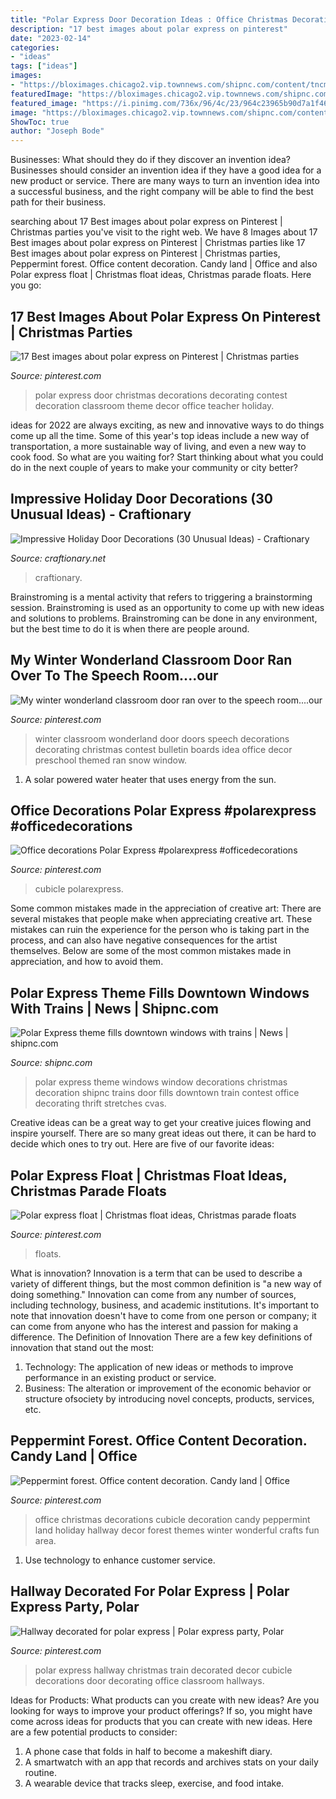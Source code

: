 ```yaml
---
title: "Polar Express Door Decoration Ideas : Office Christmas Decorations Cubicle Decoration Candy Peppermint Land Holiday Hallway Decor Forest Themes Winter Wonderful Crafts Fun Area"
description: "17 best images about polar express on pinterest"
date: "2023-02-14"
categories:
- "ideas"
tags: ["ideas"]
images:
- "https://bloximages.chicago2.vip.townnews.com/shipnc.com/content/tncms/assets/v3/editorial/3/c0/3c011b0b-a4d7-500a-91a4-ece72254175f/532c6b7032795.image.jpg?resize=400%2C344"
featuredImage: "https://bloximages.chicago2.vip.townnews.com/shipnc.com/content/tncms/assets/v3/editorial/3/c0/3c011b0b-a4d7-500a-91a4-ece72254175f/532c6b7032795.image.jpg?resize=400%2C344"
featured_image: "https://i.pinimg.com/736x/96/4c/23/964c23965b90d7a1f46760445be19b3f--cubicle-decorations-outdoor-decorations.jpg"
image: "https://bloximages.chicago2.vip.townnews.com/shipnc.com/content/tncms/assets/v3/editorial/3/c0/3c011b0b-a4d7-500a-91a4-ece72254175f/532c6b7032795.image.jpg?resize=400%2C344"
ShowToc: true
author: "Joseph Bode"
---
```



Businesses: What should they do if they discover an invention idea?
Businesses should consider an invention idea if they have a good idea for a new product or service. There are many ways to turn an invention idea into a successful business, and the right company will be able to find the best path for their business.

	

		
searching about 17 Best images about polar express on Pinterest | Christmas parties you've visit to the right web. We have 8 Images about 17 Best images about polar express on Pinterest | Christmas parties like 17 Best images about polar express on Pinterest | Christmas parties, Peppermint forest. Office content decoration. Candy land | Office and also Polar express float | Christmas float ideas, Christmas parade floats. Here you go:
		
    
## 17 Best Images About Polar Express On Pinterest | Christmas Parties

<img loading=lazy src="https://s-media-cache-ak0.pinimg.com/736x/57/aa/ed/57aaed3985952fa296918e9cee8d8bd7.jpg" onerror="this.onerror=null;this.src='https://tse4.mm.bing.net/th?id=OIP.thhE3FbuIY4QWUnToxE6PwHaJ3&amp;pid=15.1';" alt="17 Best images about polar express on Pinterest | Christmas parties">

_Source: pinterest.com_

>polar express door christmas decorations decorating contest decoration classroom theme decor office teacher holiday. 

	

ideas for 2022 are always exciting, as new and innovative ways to do things come up all the time. Some of this year's top ideas include a new way of transportation, a more sustainable way of living, and even a new way to cook food. So what are you waiting for? Start thinking about what you could do in the next couple of years to make your community or city better?

    
## Impressive Holiday Door Decorations (30 Unusual Ideas) - Craftionary

<img loading=lazy src="https://i2.wp.com/www.craftionary.net/wp-content/uploads/2015/12/Christmas-door-decoration.jpg?resize=569%2C1024&amp;ssl=1" onerror="this.onerror=null;this.src='https://tse4.mm.bing.net/th?id=OIP.Q_ewrX3H6y5E0FePsBZKrQHaNV&amp;pid=15.1';" alt="Impressive Holiday Door Decorations (30 Unusual Ideas) - Craftionary">

_Source: craftionary.net_

>craftionary. 

	

Brainstroming is a mental activity that refers to triggering a brainstorming session. Brainstroming is used as an opportunity to come up with new ideas and solutions to problems. Brainstroming can be done in any environment, but the best time to do it is when there are people around.

    
## My Winter Wonderland Classroom Door Ran Over To The Speech Room....our

<img loading=lazy src="https://i.pinimg.com/originals/44/8f/99/448f9909fbb687c1e9b6dae5dba34ec6.jpg" onerror="this.onerror=null;this.src='https://tse4.mm.bing.net/th?id=OIP.Gr9jyJljhuxfL3PXkkvMhwHaJ4&amp;pid=15.1';" alt="My winter wonderland classroom door ran over to the speech room....our">

_Source: pinterest.com_

>winter classroom wonderland door doors speech decorations decorating christmas contest bulletin boards idea office decor preschool themed ran snow window. 

	

1. A solar powered water heater that uses energy from the sun.

    
## Office Decorations Polar Express #polarexpress #officedecorations

<img loading=lazy src="https://i.pinimg.com/736x/96/4c/23/964c23965b90d7a1f46760445be19b3f--cubicle-decorations-outdoor-decorations.jpg" onerror="this.onerror=null;this.src='https://tse2.mm.bing.net/th?id=OIP.LmWrtj9ivKJMbDoSJMeiqgFNC7&amp;pid=15.1';" alt="Office decorations Polar Express #polarexpress #officedecorations">

_Source: pinterest.com_

>cubicle polarexpress. 

	

Some common mistakes made in the appreciation of creative art:
There are several mistakes that people make when appreciating creative art. These mistakes can ruin the experience for the person who is taking part in the process, and can also have negative consequences for the artist themselves. Below are some of the most common mistakes made in appreciation, and how to avoid them.

    
## Polar Express Theme Fills Downtown Windows With Trains | News | Shipnc.com

<img loading=lazy src="https://bloximages.chicago2.vip.townnews.com/shipnc.com/content/tncms/assets/v3/editorial/3/c0/3c011b0b-a4d7-500a-91a4-ece72254175f/532c6b7032795.image.jpg?resize=400%2C344" onerror="this.onerror=null;this.src='https://tse2.mm.bing.net/th?id=OIP.kXUbYcLQunmp4TC2PaGR5wAAAA&amp;pid=15.1';" alt="Polar Express theme fills downtown windows with trains | News | shipnc.com">

_Source: shipnc.com_

>polar express theme windows window decorations christmas decoration shipnc trains door fills downtown train contest office decorating thrift stretches cvas. 

	

Creative ideas can be a great way to get your creative juices flowing and inspire yourself. There are so many great ideas out there, it can be hard to decide which ones to try out. Here are five of our favorite ideas: 

    
## Polar Express Float | Christmas Float Ideas, Christmas Parade Floats

<img loading=lazy src="https://i.pinimg.com/736x/fd/6d/57/fd6d5730f7b452382bbc41c3ea7726dd.jpg" onerror="this.onerror=null;this.src='https://tse2.mm.bing.net/th?id=OIP.vrg9Q5ysZ3XtAs7oTC7vXQHaFj&amp;pid=15.1';" alt="Polar express float | Christmas float ideas, Christmas parade floats">

_Source: pinterest.com_

>floats. 

	

What is innovation?
Innovation is a term that can be used to describe a variety of different things, but the most common definition is "a new way of doing something." Innovation can come from any number of sources, including technology, business, and academic institutions. It's important to note that innovation doesn't have to come from one person or company; it can come from anyone who has the interest and passion for making a difference.
The Definition of Innovation
There are a few key definitions of innovation that stand out the most: 
1. Technology: The application of new ideas or methods to improve performance in an existing product or service. 
2. Business: The alteration or improvement of the economic behavior or structure ofsociety by introducing novel concepts, products, services, etc. 

    
## Peppermint Forest. Office Content Decoration. Candy Land | Office

<img loading=lazy src="https://i.pinimg.com/originals/38/b5/5a/38b55ad1b480894b19be7356a7087992.jpg" onerror="this.onerror=null;this.src='https://tse2.mm.bing.net/th?id=OIP.YPd2lu0vRBTuAmViIka15wHaJ4&amp;pid=15.1';" alt="Peppermint forest. Office content decoration. Candy land | Office">

_Source: pinterest.com_

>office christmas decorations cubicle decoration candy peppermint land holiday hallway decor forest themes winter wonderful crafts fun area. 

	

1. Use technology to enhance customer service.

    
## Hallway Decorated For Polar Express | Polar Express Party, Polar

<img loading=lazy src="https://i.pinimg.com/736x/cc/7a/6e/cc7a6eaccc1384269fef33528965053a--christmas-door-cubicle.jpg" onerror="this.onerror=null;this.src='https://tse1.mm.bing.net/th?id=OIP.xjxXZft-lOBUqaeBeo_h3wHaKG&amp;pid=15.1';" alt="Hallway decorated for polar express | Polar express party, Polar">

_Source: pinterest.com_

>polar express hallway christmas train decorated decor cubicle decorations door decorating office classroom hallways. 

	

Ideas for Products: What products can you create with new ideas?
Are you looking for ways to improve your product offerings? If so, you might have come across ideas for products that you can create with new ideas. Here are a few potential products to consider: 
1. A phone case that folds in half to become a makeshift diary.
2. A smartwatch with an app that records and archives stats on your daily routine.
3. A wearable device that tracks sleep, exercise, and food intake.

